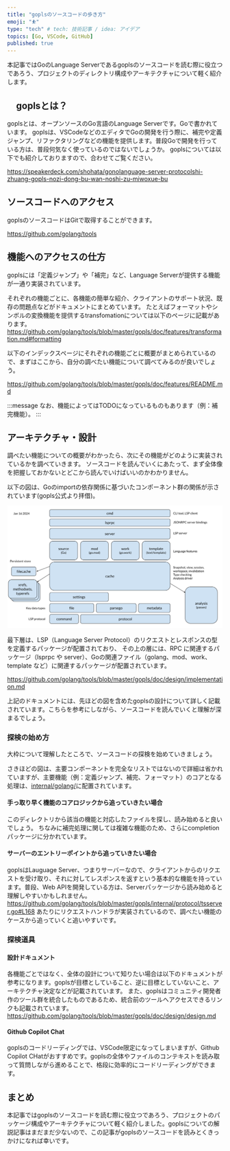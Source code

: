 ```yaml
---
title: "goplsのソースコードの歩き方"
emoji: "⛹️"
type: "tech" # tech: 技術記事 / idea: アイデア
topics: [Go, VSCode, GitHub]
published: true
---
```


本記事ではGoのLanguage Serverであるgoplsのソースコードを読む際に役立つであろう、プロジェクトのディレクトリ構成やアーキテクチャについて軽く紹介します。

## 　goplsとは？
goplsとは、オープンソースのGo言語のLanguage Serverです。Goで書かれています。
goplsは、VSCodeなどのエディタでGoの開発を行う際に、補完や定義ジャンプ、リファクタリングなどの機能を提供します。普段Goで開発を行っている方は、普段何気なく使っているのではないでしょうか。
goplsについては以下でも紹介しておりますので、合わせてご覧ください。

https://speakerdeck.com/shohata/gonolanguage-server-protocolshi-zhuang-gopls-nozi-dong-bu-wan-noshi-zu-miwoxue-bu

## ソースコードへのアクセス
goplsのソースコードはGitで取得することができます。

https://github.com/golang/tools


## 機能へのアクセスの仕方
goplsには「定義ジャンプ」や「補完」など、Language Serverが提供する機能が一通り実装されています。

それぞれの機能ごとに、各機能の簡単な紹介、クライアントのサポート状況、既存の問題点などがドキュメントにまとめています。
たとえばフォーマットやシンボルの変換機能を提供するtransfomationについては以下のページに記載があります。
https://github.com/golang/tools/blob/master/gopls/doc/features/transformation.md#formatting

以下のインデックスページにそれぞれの機能ごとに概要がまとめられているので、まずはここから、自分の調べたい機能について調べてみるのが良いでしょう。

https://github.com/golang/tools/blob/master/gopls/doc/features/README.md

:::message
なお、機能によってはTODOになっているものもあります（例：補完機能）。
:::

## アーキテクチャ・設計
調べたい機能についての概要がわかったら、次にその機能がどのように実装されているかを調べていきます。
ソースコードを読んでいくにあたって、まず全体像を把握しておかないとどこから読んでいけばいいのかわかりません。

以下の図は、Goのimportの依存関係に基づいたコンポーネント群の関係が示されています(gopls公式より拝借)。

![img](https://raw.githubusercontent.com/golang/tools/8b51d6644fa2920557841cd6c6e1b21424c8a626/gopls/doc/design/architecture.svg)

最下層は、LSP（Language Server Protocol）のリクエストとレスポンスの型を定義するパッケージが配置されており、
その上の層には、RPC に関連するパッケージ（lsprpc や server）、Goの関連ファイル（golang、mod、work、template など）に関連するパッケージが配置されています。

https://github.com/golang/tools/blob/master/gopls/doc/design/implementation.md

上記のドキュメントには、先ほどの図を含めたgoplsの設計について詳しく記載されています。こちらを参考にしながら、ソースコードを読んでいくと理解が深まるでしょう。

### 探検の始め方
大枠について理解したところで、ソースコードの探検を始めていきましょう。

さきほどの図は、主要コンポーネントを完全なリストではないので詳細は省かれていますが、主要機能（例：定義ジャンプ、補完、フォーマット）のコアとなる処理は、[internal/golang/](https://github.com/golang/tools/tree/master/gopls/internal/golang)に配置されています。
#### 手っ取り早く機能のコアロジックから追っていきたい場合
このディレクトリから該当の機能と対応したファイルを探し、読み始めると良いでしょう。
ちなみに補完処理に関しては複雑な機能のため、さらにcompletionパッケージに分かれています。

#### サーバーのエントリーポイントから追っていきたい場合
goplsはLauguage Server、つまりサーバーなので、クライアントからのリクエストを受け取り、それに対してレスポンスを返すという基本的な機能を持っています。普段、Web APIを開発している方は、Serverパッケージから読み始めると理解しやすいかもしれません。
https://github.com/golang/tools/blob/master/gopls/internal/protocol/tsserver.go#L168 あたりにリクエストハンドラが実装されているので、調べたい機能のケースから追っていくと追いやすいです。


### 探検道具
#### 設計ドキュメント
各機能ごとではなく、全体の設計について知りたい場合は以下のドキュメントが参考になります。goplsが目標としていること、逆に目標としていないこと、アーキテクチャ決定などが記載されています。
また、goplsはコミュニティ開発者作のツール群を統合したものであるため、統合前のツールへアクセスできるリンクも記載されています。
https://github.com/golang/tools/blob/master/gopls/doc/design/design.md

#### Github Copilot Chat
goplsのコードリーディングでは、VSCode限定になってしまいますが、Github Copilot CHatがおすすめです。goplsの全体やファイルのコンテキストを読み取って質問しながら進めることで、格段に効率的にコードリーディングができます。

## まとめ
本記事ではgoplsのソースコードを読む際に役立つであろう、プロジェクトのパッケージ構成やアーキテクチャについて軽く紹介しました。goplsについての解説記事はまだまだ少ないので、この記事がgoplsのソースコードを読みとくきっかけになれば幸いです。
